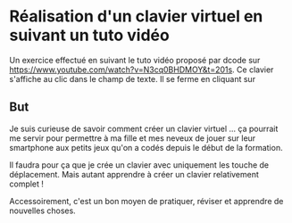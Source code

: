 # Réalisation d'un clavier virtuel en suivant un tuto vidéo

Un exercice effectué en suivant le tuto vidéo proposé par dcode sur https://www.youtube.com/watch?v=N3cq0BHDMOY&t=201s.
Ce clavier s'affiche au clic dans le champ de texte.
Il se ferme en cliquant sur 

## But

Je suis curieuse de savoir comment créer un clavier virtuel ... ça pourrait me servir pour permettre à ma fille et mes neveux de jouer sur leur smartphone aux petits jeux qu'on a codés depuis le début de la formation.

Il faudra pour ça que je crée un clavier avec uniquement les touche de déplacement. Mais autant apprendre à créer un clavier relativement complet !

Accessoirement, c'est un bon moyen de pratiquer, réviser et apprendre de nouvelles choses.


